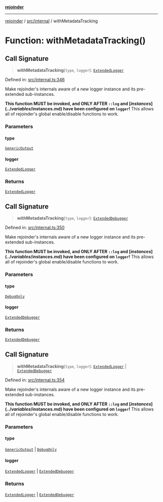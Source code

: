 [**rejoinder**](../../../README.md)

***

[rejoinder](../../../README.md) / [src/internal](../README.md) / withMetadataTracking

# Function: withMetadataTracking()

## Call Signature

> **withMetadataTracking**(`type`, `logger`): [`ExtendedLogger`](../interfaces/ExtendedLogger.md)

Defined in: [src/internal.ts:346](https://github.com/Xunnamius/rejoinder/blob/ca03dc95b439565d6c2438e8d0f7697514c85819/src/internal.ts#L346)

Make rejoinder's internals aware of a new logger instance and its
pre-extended sub-instances.

**This function MUST be invoked, and ONLY AFTER `::log` and
[$instances](../variables/$instances.md) have been configured on `logger`!** This allows all of
rejoinder's global enable/disable functions to work.

### Parameters

#### type

[`GenericOutput`](../enumerations/LoggerType.md#genericoutput)

#### logger

[`ExtendedLogger`](../interfaces/ExtendedLogger.md)

### Returns

[`ExtendedLogger`](../interfaces/ExtendedLogger.md)

## Call Signature

> **withMetadataTracking**(`type`, `logger`): [`ExtendedDebugger`](../../interfaces/ExtendedDebugger.md)

Defined in: [src/internal.ts:350](https://github.com/Xunnamius/rejoinder/blob/ca03dc95b439565d6c2438e8d0f7697514c85819/src/internal.ts#L350)

Make rejoinder's internals aware of a new logger instance and its
pre-extended sub-instances.

**This function MUST be invoked, and ONLY AFTER `::log` and
[$instances](../variables/$instances.md) have been configured on `logger`!** This allows all of
rejoinder's global enable/disable functions to work.

### Parameters

#### type

[`DebugOnly`](../enumerations/LoggerType.md#debugonly)

#### logger

[`ExtendedDebugger`](../../interfaces/ExtendedDebugger.md)

### Returns

[`ExtendedDebugger`](../../interfaces/ExtendedDebugger.md)

## Call Signature

> **withMetadataTracking**(`type`, `logger`): [`ExtendedLogger`](../interfaces/ExtendedLogger.md) \| [`ExtendedDebugger`](../../interfaces/ExtendedDebugger.md)

Defined in: [src/internal.ts:354](https://github.com/Xunnamius/rejoinder/blob/ca03dc95b439565d6c2438e8d0f7697514c85819/src/internal.ts#L354)

Make rejoinder's internals aware of a new logger instance and its
pre-extended sub-instances.

**This function MUST be invoked, and ONLY AFTER `::log` and
[$instances](../variables/$instances.md) have been configured on `logger`!** This allows all of
rejoinder's global enable/disable functions to work.

### Parameters

#### type

[`GenericOutput`](../enumerations/LoggerType.md#genericoutput) | [`DebugOnly`](../enumerations/LoggerType.md#debugonly)

#### logger

[`ExtendedLogger`](../interfaces/ExtendedLogger.md) | [`ExtendedDebugger`](../../interfaces/ExtendedDebugger.md)

### Returns

[`ExtendedLogger`](../interfaces/ExtendedLogger.md) \| [`ExtendedDebugger`](../../interfaces/ExtendedDebugger.md)
